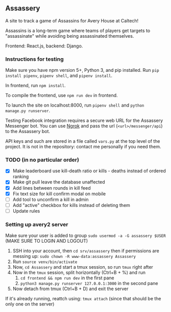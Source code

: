 ## Assassery

A site to track a game of Assassins for Avery House at Caltech!

Assassins is a long-term game where teams of players get targets to "assassinate" while avoiding being assassinated themselves.

Frontend: React.js, backend: Django.

### Instructions for testing

Make sure you have npm version 5+, Python 3, and pip installed.
Run
``pip install pipenv``, ``pipenv shell``, and ``pipenv install``.

In frontend, run `npm install`.

To compile the frontend, use `npm run dev` in frontend.

To launch the site on localhost:8000, run `pipenv shell` and `python manage.py runserver`.

Testing Facebook integration requires a secure web URL for the Assassery Messenger bot. You can use [Ngrok](https://ngrok.com/) and pass the url (`<url>/messenger/api`)
to the Assassery bot.

API keys and such are stored in a file called `vars.py` at the top level of the project. It is not in the repository: contact me personally if you need them.

### TODO (in no particular order)

- [x] Make leaderboard use kill-death ratio or kills - deaths instead of ordered ranking
- [x] Make git pull leave the database unaffected
- [x] Add lines between rounds in kill feed
- [x] Fix text size for kill confirm modal on mobile
- [ ] Add tool to unconfirm a kill in admin
- [ ] Add "active" checkbox for kills instead of deleting them
- [ ] Update rules

### Setting up avery2 server

Make sure your user is added to group `sudo usermod -a -G assassery $USER` (MAKE SURE TO LOGIN AND LOGOUT)

1. SSH into your account, then `cd srv/assassery` then if permissions are messing up: `sudo chown -R www-data:assassery Assassery`
2. Run `source venv/bin/activate`
3. Now, `cd Assassery` and start a tmux session, so run `tmux` right after
4. Now in the `tmux` session, split horizontally (Ctrl+B + %) and run
   1. `cd frontend && npm run dev` in the first pane
   1. `python3 manage.py runserver 127.0.0.1:3000` in the second pane
5. Now detach from tmux (Ctrl+B + D) and exit the server

If it's already running, reattch using: `tmux attach` (since that should be the only one on the server)

